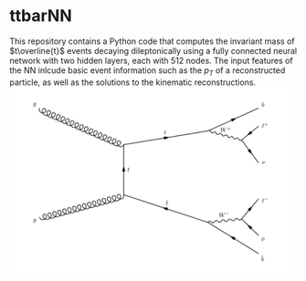 # ttbarNN
This repository contains a Python code that computes the invariant mass of $t\overline{t}$ events decaying dileptonically using a fully connected neural network with two hidden layers, each with 512 nodes.
The input features of the NN inlcude basic event information such as the $p_T$ of a reconstructed particle, as well as the solutions to the kinematic reconstructions.
<img src="Diagram.PNG" alt="Example of Feynman diagram contributing to the process" width="500"/>
